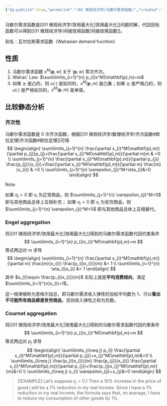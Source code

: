 ```yaml
---
{"dg-publish":true,"permalink":"/01 微观经济学/马歇尔需求函数/","created":"2024-06-20T15:05:08.636+08:00","updated":"2024-06-20T15:44:19.401+08:00"}
---
```


马歇尔需求函数是[[01 微观经济学/效用最大化\|效用最大化]]问题的解，代回目标函数可以得到[[01 微观经济学/间接效用函数\|间接效用函数]]。

别名：瓦尔拉斯需求函数（Walrasian demand fucntion）

## 性质

1. 马歇尔需求函数 $x^M(\mathbf{p},w)$ 关于 $(\mathbf{p},w)$ 零次齐次。
2. Walras' Law: $\sum\limits_{i=1}^{n} p_{i}x^M(\mathbf{p},m)=m$
3. 如果 $\succsim$ 是凸的，则 $u(\cdot)$ 是拟凹的，$x^M(\mathbf{p},m)$ 是凸集；如果 $\succsim$ 是严格凸的，则 $u(\cdot)$ 是严格拟凹的，$x^M(\mathbf{p},m)$ 是单值。

## 比较静态分析

### 齐次性

马歇尔需求函数是 $0$ 次齐次函数，根据[[01 微观经济学/数理经济学/齐次函数#欧拉定理\|齐次函数#欧拉定理]]可得
$$
\begin{align}
\sum\limits_{j=1}^{n} \frac{\partial x_{i}^M(\mathbf{p},m)}{\partial p_{j}}p_{j}+\frac{\partial x_{i}^M(\mathbf{p},m)}{\partial m}m & =0 \\
\sum\limits_{j=1}^{n} \frac{\partial x_{i}^M(\mathbf{p},m)}{\partial p_{j}} \frac{p_{j}}{x_{i}}+\frac{\partial x_{i}^M(\mathbf{p},m)}{\partial m} \frac{m}{x_{i}} & =0 \\
\sum\limits_{j=1}^{n} \varepsilon_{ji}^M+\eta_{i}&=0
\end{align}
$$
> [!NOTE]
> 如果 $\eta_{i}>0$ 即 $x_{i}$ 为正常商品，则 $\sum\limits_{j=1}^{n} \varepsilon_{ji}^M<0$ 即与其他商品总体上互相补充；
> 如果 $\eta_{i}<0$ 即 $x_{i}$ 为贫穷商品，则 $\sum\limits_{j=1}^{n} \varepsilon_{ji}^M>0$ 即与其他商品总体上互相替代。

### Engel aggregation

将[[01 微观经济学/效用最大化\|效用最大化]]得到的马歇尔需求函数代回约束条件
$$
\sum\limits_{i=1}^{n} p_{i}x_{i}^M(\mathbf{p},m)=m
$$
等式两边对 $m$ 求导
$$
\begin{align}
\sum\limits_{i=1}^{n}  \frac{\partial x_{i}^M(\mathbf{p},m)}{\partial m} \frac{m}{x_{i}} \frac{p_{i}x_{i}}{m}  &= 1 \\
\sum\limits_{i=1}^{n} \eta_{i}s_{i} &= 1
\end{align}
$$
其中 $s_{i}\equiv \frac{p_{i}x_{i}}{m}$ 实际上就是**平均消费倾向**，满足 $\sum\limits_{i=1}^{n}s_{i}=1$。

这一规律被称为恩格尔加总，即马歇尔需求收入弹性的加权平均数为 1，可以**看出不可能所有商品都是贫穷商品**，否则收入弹性之和为负数。

### Cournot aggregation

将[[01 微观经济学/效用最大化\|效用最大化]]得到的马歇尔需求函数代回约束条件
$$
\sum\limits_{i=1}^{n} p_{i}x_{i}^M(\mathbf{p},m)=m
$$
等式两边对 $p_{j}$ 求导
$$
\begin{align}
\sum\limits_{i\neq j} p_{i} \frac{\partial x_{i}^M(\mathbf{p},m)}{\partial p_{j}}+x_{j}^M(\mathbf{p},m)&=0 \\
\sum\limits_{i\neq j} \frac{p_{i}x_{i}}{m} \frac{p_{j}}{x_{i}} \frac{\partial x_{i}^M(\mathbf{p},m)}{\partial p_{j}}+\frac{p_{j}x_{j}^M(\mathbf{p},m)}{m}&=0 \\
\sum\limits_{i\neq j} s_{i} \varepsilon_{ji}+s_{j}&=0
\end{align}
$$
> [!EXAMPLE]
> Let’s  suppose $s_j=0.1$  Then  a  10%  increase  in  the  price  of  good  j  will  be a  1%  reduction  in  my  real  income.  Since  I  have  a  1%  reduction  in  my real  income,  the  formula  says  that,  on  average,  I  have  to  reduce  my consumption  of  other  goods  by  1%.

